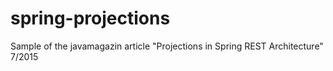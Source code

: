 # spring-projections
Sample of the javamagazin article "Projections in Spring REST Architecture" 7/2015 
